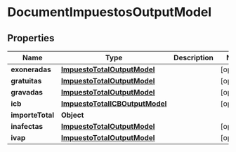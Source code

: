 # DocumentImpuestosOutputModel

## Properties
Name | Type | Description | Notes
------------ | ------------- | ------------- | -------------
**exoneradas** | [**ImpuestoTotalOutputModel**](ImpuestoTotalOutputModel.md) |  |  [optional]
**gratuitas** | [**ImpuestoTotalOutputModel**](ImpuestoTotalOutputModel.md) |  |  [optional]
**gravadas** | [**ImpuestoTotalOutputModel**](ImpuestoTotalOutputModel.md) |  |  [optional]
**icb** | [**ImpuestoTotalICBOutputModel**](ImpuestoTotalICBOutputModel.md) |  |  [optional]
**importeTotal** | **Object** |  | 
**inafectas** | [**ImpuestoTotalOutputModel**](ImpuestoTotalOutputModel.md) |  |  [optional]
**ivap** | [**ImpuestoTotalOutputModel**](ImpuestoTotalOutputModel.md) |  |  [optional]
